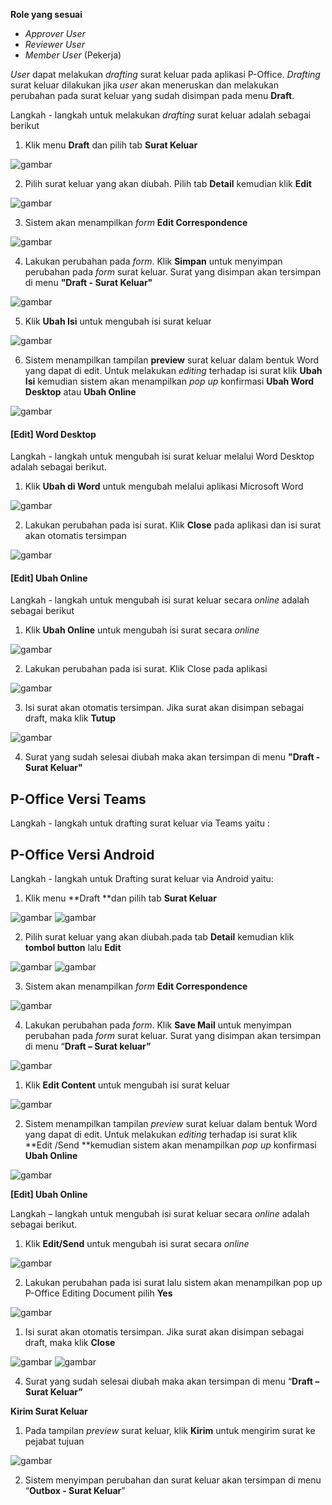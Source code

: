 **Role yang sesuai**

- *Approver User*
- *Reviewer User*
- *Member User* (Pekerja)

*User* dapat melakukan *drafting* surat keluar pada aplikasi P-Office. *Drafting* surat keluar dilakukan jika *user* akan meneruskan dan melakukan perubahan pada surat keluar yang sudah disimpan pada menu **Draft**.

Langkah - langkah untuk melakukan *drafting* surat keluar adalah sebagai berikut

1. Klik menu **Draft** dan pilih tab **Surat Keluar**

![gambar](SC_Surat_Keluar/SK18.png)

2. Pilih surat keluar yang akan diubah. Pilih tab **Detail** kemudian klik **Edit**

![gambar](SC_Surat_Keluar/SK19.png)

3. Sistem akan menampilkan *form* **Edit Correspondence**

![gambar](SC_Surat_Keluar/SK20.png)

4. Lakukan perubahan pada *form*. Klik **Simpan** untuk menyimpan perubahan pada *form* surat keluar. Surat yang disimpan akan tersimpan di menu **"Draft - Surat Keluar"**

![gambar](SC_Surat_Keluar/SK21.png)

5. Klik **Ubah Isi** untuk mengubah isi surat keluar

![gambar](SC_Surat_Keluar/SK22.png)

6. Sistem menampilkan tampilan **preview** surat keluar dalam bentuk Word yang dapat di edit. Untuk melakukan *editing* terhadap isi surat klik **Ubah Isi** kemudian sistem akan menampilkan *pop up* konfirmasi **Ubah Word Desktop** atau **Ubah Online**

![gambar](SC_Surat_Keluar/SK23.png)

#### [Edit] Word Desktop

Langkah - langkah untuk mengubah isi surat keluar melalui Word Desktop adalah sebagai berikut.

1. Klik **Ubah di Word** untuk mengubah melalui aplikasi Microsoft Word

![gambar](SC_Surat_Keluar/SK24.png)

2. Lakukan perubahan pada isi surat. Klik **Close** pada aplikasi dan isi surat akan otomatis tersimpan

![gambar](SC_Surat_Keluar/SK25.png)

#### [Edit] Ubah Online

Langkah - langkah untuk mengubah isi surat keluar secara *online* adalah sebagai berikut

1. Klik **Ubah Online** untuk mengubah isi surat secara *online*

![gambar](SC_Surat_Keluar/SK26.png)

2. Lakukan perubahan pada isi surat. Klik Close pada aplikasi

![gambar](SC_Surat_Keluar/SK27.png)

3. Isi surat akan otomatis tersimpan. Jika surat akan disimpan sebagai draft, maka klik **Tutup**

![gambar](SC_Surat_Keluar/SK28.png)

4. Surat yang sudah selesai diubah maka akan tersimpan di menu **"Draft - Surat Keluar"**


## **P-Office Versi Teams**


Langkah - langkah untuk drafting surat keluar via Teams yaitu :


## **P-Office Versi Android**

Langkah - langkah untuk Drafting surat keluar via Android yaitu:

1. Klik menu **Draft **dan pilih tab **Surat Keluar**

![gambar](SuratKeluar/SK_Android/DraftSK\A01.jpg) ![gambar](SuratKeluar/SK_Android/DraftSK\A02.jpg) 

2. Pilih surat keluar yang akan diubah.pada tab **Detail** kemudian klik **tombol button** lalu **Edit**

![gambar](SuratKeluar/SK_Android/DraftSK\A03.jpg) ![gambar](SuratKeluar/SK_Android/DraftSK\A04.jpg)

3. Sistem akan menampilkan _form_ **Edit Correspondence**
   
![gambar](SuratKeluar/SK_Android/DraftSK\A05.jpg)

4. Lakukan perubahan pada _form_. Klik **Save Mail** untuk menyimpan perubahan pada _form_ surat keluar. Surat yang disimpan akan tersimpan di menu “**Draft – Surat keluar”**
   
![gambar](SuratKeluar/SK_Android/DraftSK\A06.jpg)

1. Klik **Edit Content** untuk mengubah isi surat keluar

![gambar](SuratKeluar/SK_Android/DraftSK\A07.jpg)

2. Sistem menampilkan tampilan _preview_ surat keluar dalam bentuk Word yang dapat di edit. Untuk melakukan _editing_ terhadap isi surat klik **Edit /Send **kemudian sistem akan menampilkan _pop up_ konfirmasi **Ubah Online**

![gambar](SuratKeluar/SK_Android/DraftSK\A08.jpg)

**[Edit] Ubah Online**

Langkah – langkah untuk mengubah isi surat keluar secara _online_ adalah sebagai berikut.

1. Klik **Edit/Send** untuk mengubah isi surat secara _online_

![gambar](SuratKeluar/SK_Android/DraftSK\U01.jpg)

2. Lakukan perubahan pada isi surat lalu sistem akan menampilkan pop up  P-Office Editing Document pilih **Yes**

![gambar](SuratKeluar/SK_Android/DraftSK\U01.jpg)

1. Isi surat akan otomatis tersimpan. Jika surat akan disimpan sebagai draft, maka klik **Close**

![gambar](SuratKeluar/SK_Android/DraftSK\U02.jpg) ![gambar](SuratKeluar/SK_Android/DraftSK\U03.jpg)

4. Surat yang sudah selesai diubah maka akan tersimpan di menu “**Draft – Surat Keluar”**


**Kirim Surat Keluar**

1. Pada tampilan _preview_ surat keluar, klik **Kirim** untuk mengirim surat ke pejabat tujuan

![gambar](SuratKeluar/SK_Android/DraftSK\K01.jpg)

2. Sistem menyimpan perubahan dan surat keluar akan tersimpan di menu “**Outbox - Surat Keluar**”